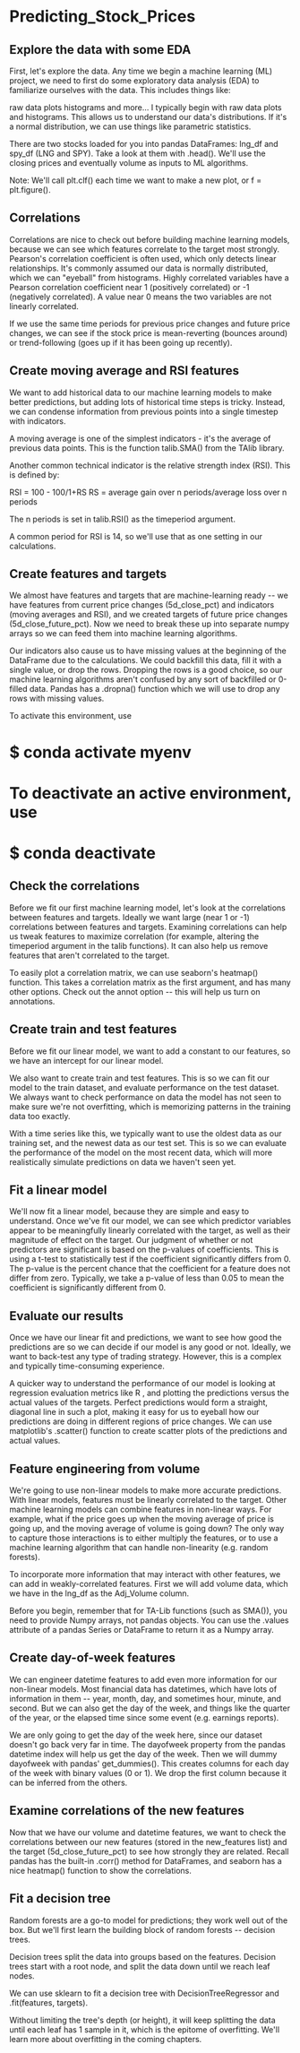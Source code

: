 # Predicting_Stock_Prices

## Explore the data with some EDA
First, let's explore the data. Any time we begin a machine learning (ML) project, we need to first do some exploratory data analysis (EDA) to familiarize ourselves with the data. This includes things like:

raw data plots
histograms
and more…
I typically begin with raw data plots and histograms. This allows us to understand our data's distributions. If it's a normal distribution, we can use things like parametric statistics.

There are two stocks loaded for you into pandas DataFrames: lng_df and spy_df (LNG and SPY). Take a look at them with .head(). We'll use the closing prices and eventually volume as inputs to ML algorithms.

Note: We'll call plt.clf() each time we want to make a new plot, or f = plt.figure().

## Correlations
Correlations are nice to check out before building machine learning models, because we can see which features correlate to the target most strongly. Pearson's correlation coefficient is often used, which only detects linear relationships. It's commonly assumed our data is normally distributed, which we can "eyeball" from histograms. Highly correlated variables have a Pearson correlation coefficient near 1 (positively correlated) or -1 (negatively correlated). A value near 0 means the two variables are not linearly correlated.

If we use the same time periods for previous price changes and future price changes, we can see if the stock price is mean-reverting (bounces around) or trend-following (goes up if it has been going up recently).

## Create moving average and RSI features
We want to add historical data to our machine learning models to make better predictions, but adding lots of historical time steps is tricky. Instead, we can condense information from previous points into a single timestep with indicators.

A moving average is one of the simplest indicators - it's the average of previous data points. This is the function talib.SMA() from the TAlib library.

Another common technical indicator is the relative strength index (RSI). This is defined by:

RSI = 100 - 100/1+RS
RS = average gain over n periods/average loss over n periods

The n periods is set in talib.RSI() as the timeperiod argument.

A common period for RSI is 14, so we'll use that as one setting in our calculations.

## Create features and targets
We almost have features and targets that are machine-learning ready -- we have features from current price changes (5d_close_pct) and indicators (moving averages and RSI), and we created targets of future price changes (5d_close_future_pct). Now we need to break these up into separate numpy arrays so we can feed them into machine learning algorithms.

Our indicators also cause us to have missing values at the beginning of the DataFrame due to the calculations. We could backfill this data, fill it with a single value, or drop the rows. Dropping the rows is a good choice, so our machine learning algorithms aren't confused by any sort of backfilled or 0-filled data. Pandas has a .dropna() function which we will use to drop any rows with missing values.


To activate this environment, use
#
#     $ conda activate myenv
#
# To deactivate an active environment, use
#
#     $ conda deactivate

## Check the correlations
Before we fit our first machine learning model, let's look at the correlations between features and targets. Ideally we want large (near 1 or -1) correlations between features and targets. Examining correlations can help us tweak features to maximize correlation (for example, altering the timeperiod argument in the talib functions). It can also help us remove features that aren't correlated to the target.

To easily plot a correlation matrix, we can use seaborn's heatmap() function. This takes a correlation matrix as the first argument, and has many other options. Check out the annot option -- this will help us turn on annotations.

## Create train and test features
Before we fit our linear model, we want to add a constant to our features, so we have an intercept for our linear model.

We also want to create train and test features. This is so we can fit our model to the train dataset, and evaluate performance on the test dataset. We always want to check performance on data the model has not seen to make sure we're not overfitting, which is memorizing patterns in the training data too exactly.

With a time series like this, we typically want to use the oldest data as our training set, and the newest data as our test set. This is so we can evaluate the performance of the model on the most recent data, which will more realistically simulate predictions on data we haven't seen yet.

## Fit a linear model
We'll now fit a linear model, because they are simple and easy to understand. Once we've fit our model, we can see which predictor variables appear to be meaningfully linearly correlated with the target, as well as their magnitude of effect on the target. Our judgment of whether or not predictors are significant is based on the p-values of coefficients. This is using a t-test to statistically test if the coefficient significantly differs from 0. The p-value is the percent chance that the coefficient for a feature does not differ from zero. Typically, we take a p-value of less than 0.05 to mean the coefficient is significantly different from 0.

## Evaluate our results
Once we have our linear fit and predictions, we want to see how good the predictions are so we can decide if our model is any good or not. Ideally, we want to back-test any type of trading strategy. However, this is a complex and typically time-consuming experience.

A quicker way to understand the performance of our model is looking at regression evaluation metrics like R
, and plotting the predictions versus the actual values of the targets. Perfect predictions would form a straight, diagonal line in such a plot, making it easy for us to eyeball how our predictions are doing in different regions of price changes. We can use matplotlib's .scatter() function to create scatter plots of the predictions and actual values.

## Feature engineering from volume
We're going to use non-linear models to make more accurate predictions. With linear models, features must be linearly correlated to the target. Other machine learning models can combine features in non-linear ways. For example, what if the price goes up when the moving average of price is going up, and the moving average of volume is going down? The only way to capture those interactions is to either multiply the features, or to use a machine learning algorithm that can handle non-linearity (e.g. random forests).

To incorporate more information that may interact with other features, we can add in weakly-correlated features. First we will add volume data, which we have in the lng_df as the Adj_Volume column.

Before you begin, remember that for TA-Lib functions (such as SMA()), you need to provide Numpy arrays, not pandas objects. You can use the .values attribute of a pandas Series or DataFrame to return it as a Numpy array.

## Create day-of-week features
We can engineer datetime features to add even more information for our non-linear models. Most financial data has datetimes, which have lots of information in them -- year, month, day, and sometimes hour, minute, and second. But we can also get the day of the week, and things like the quarter of the year, or the elapsed time since some event (e.g. earnings reports).

We are only going to get the day of the week here, since our dataset doesn't go back very far in time. The dayofweek property from the pandas datetime index will help us get the day of the week. Then we will dummy dayofweek with pandas' get_dummies(). This creates columns for each day of the week with binary values (0 or 1). We drop the first column because it can be inferred from the others.

## Examine correlations of the new features
Now that we have our volume and datetime features, we want to check the correlations between our new features (stored in the new_features list) and the target (5d_close_future_pct) to see how strongly they are related. Recall pandas has the built-in .corr() method for DataFrames, and seaborn has a nice heatmap() function to show the correlations.

## Fit a decision tree
Random forests are a go-to model for predictions; they work well out of the box. But we'll first learn the building block of random forests -- decision trees.

Decision trees split the data into groups based on the features. Decision trees start with a root node, and split the data down until we reach leaf nodes.

We can use sklearn to fit a decision tree with DecisionTreeRegressor and .fit(features, targets).

Without limiting the tree's depth (or height), it will keep splitting the data until each leaf has 1 sample in it, which is the epitome of overfitting. We'll learn more about overfitting in the coming chapters.


